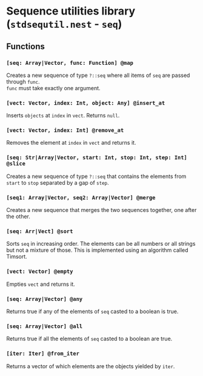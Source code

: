 # Sequence utilities library (`stdsequtil.nest` - `seq`)

## Functions

### `[seq: Array|Vector, func: Function] @map`

Creates a new sequence of type `?::seq` where all items of `seq` are passed
through `func`.  
`func` must take exactly one argument.

### `[vect: Vector, index: Int, object: Any] @insert_at`

Inserts `objects` at `index` in `vect`. Returns `null`.

### `[vect: Vector, index: Int] @remove_at`

Removes the element at `index` in `vect` and returns it.

### `[seq: Str|Array|Vector, start: Int, stop: Int, step: Int] @slice`

Creates a new sequence of type `?::seq` that contains the elements from `start`
to `stop` separated by a gap of `step`.

### `[seq1: Array|Vector, seq2: Array|Vector] @merge`

Creates a new sequence that merges the two sequences together, one after the
other.

### `[seq: Arr|Vect] @sort`

Sorts `seq` in increasing order. The elements can be all numbers or all strings
but not a mixture of those. This is implemented using an algorithm called Timsort.

### `[vect: Vector] @empty`

Empties `vect` and returns it.

### `[seq: Array|Vector] @any`

Returns true if any of the elements of `seq` casted to a boolean is true.

### `[seq: Array|Vector] @all`

Returns true if all the elements of `seq` casted to a boolean are true.

### `[iter: Iter] @from_iter`

Returns a vector of which elements are the objects yielded by `iter`.
